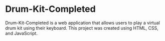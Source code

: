 # Drum-Kit-Completed
Drum-Kit-Completed is a web application that allows users to play a virtual drum kit using their keyboard. This project was created using HTML, CSS, and JavaScript.
